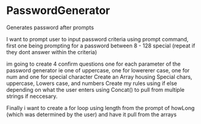 # PasswordGenerator
Generates password after prompts

I want to prompt user to input password criteria using prompt command, first one being prompting for a password between 8 - 128 special (repeat if they dont answer within the criteria)


im going to create 4 confirm questions one for each parameter of the password generator ie one of uppercase, one for lowererer case, one for num and one for special character
Create an Array housing Special chars, uppercase, Lowers case, and numbers
Create my rules using if else depending on what the user enters using Concat() to pull from multiple strings if neccesary.

Finally i want to create a for loop using length from the prompt of howLong (which was determined by the user) and have it pull from the arrays 
